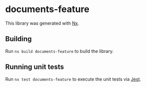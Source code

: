 # documents-feature

This library was generated with [Nx](https://nx.dev).

## Building

Run `nx build documents-feature` to build the library.

## Running unit tests

Run `nx test documents-feature` to execute the unit tests via [Jest](https://jestjs.io).
